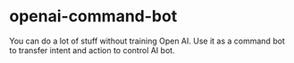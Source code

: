 # openai-command-bot
You can do a lot of stuff without training Open AI. Use it as a command bot to transfer intent and action to control AI bot.
